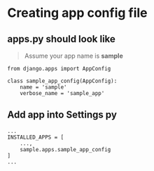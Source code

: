 # Creating app config file
## apps.py should look like
> Assume your app name is **sample**
```
from django.apps import AppConfig

class sample_app_config(AppConfig):
    name = 'sample'
    verbose_name = 'sample_app'
```

## Add app into Settings py

```
...
INSTALLED_APPS = [
    ...,
    sample.apps.sample_app_config
]
...
```
